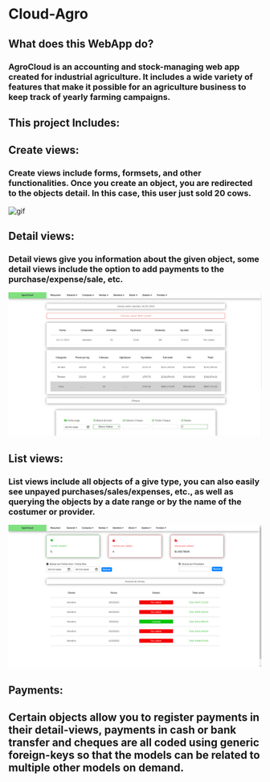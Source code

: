 # Cloud-Agro
## What does this WebApp do?
### AgroCloud is an accounting and stock-managing web app created for industrial agriculture. It includes a wide variety of features that make it possible for an agriculture business to keep track of yearly farming campaigns. 

## This project Includes:

## Create views:
### Create views include forms, formsets, and other functionalities. Once you create an object, you are redirected to the objects detail. In this case, this user just sold 20 cows.
![gif](create_sale.gif)

## Detail views:
### Detail views give you information about the given object, some detail views include the option to add payments to the purchase/expense/sale, etc.
![detail_view](detail_view.jpeg)

## List views:
### List views include all objects of a give type, you can also easily see unpayed purchases/sales/expenses, etc., as well as querying the objects by a date range or by the name of the costumer or provider.
![list_view](list_view.png)

## Payments:
## Certain objects allow you to register payments in their detail-views, payments in cash or bank transfer and cheques are all coded using generic foreign-keys so that the models can be related to multiple other models on demand.




